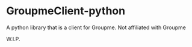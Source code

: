 # GroupmeClient-python
A python library that is a client for Groupme.  Not affiliated with Groupme

W.I.P.
